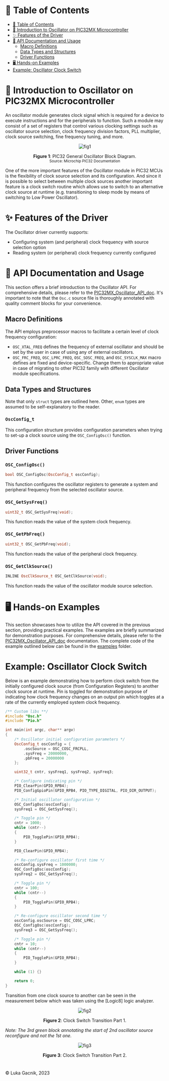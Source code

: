 # 📑 Table of Contents

- [📑 Table of Contents](#-table-of-contents)
- [📘 Introduction to Oscillator on PIC32MX Microcontroller](#-introduction-to-oscillator-on-pic32mx-microcontroller)
- [✨ Features of the Driver](#-features-of-the-driver)
- [📖 API Documentation and Usage](#-api-documentation-and-usage)
  - [Macro Definitions](#macro-definitions)
  - [Data Types and Structures](#data-types-and-structures)
  - [Driver Functions](#driver-functions)
- [🖥️ Hands-on Examples](#️-hands-on-examples)
- [Example: Oscillator Clock Switch](#example-oscillator-clock-switch)

# 📘 Introduction to Oscillator on PIC32MX Microcontroller

An oscillator module generates clock signal which is required for a device to execute instructions and for the peripherals to function. Such a module may consist of a set of registers that control various clocking settings such as oscillator source selection, clock frequency division factors, PLL multiplier, clock source switching, fine frequency tuning, and more.

<div align="center">

<a id="fig1"></a>
![fig1](./img/osc_block.png)

**Figure 1**: PIC32 General Oscillator Block Diagram.<br>
<small>Source: Microchip PIC32 Documentation</small>

</div>

One of the more important features of the Oscillator module in PIC32 MCUs is the flexibility of clock source selection and its configuration. And since it is possible to select between multiple clock sources another important feature is a clock switch routine which allows use to switch to an alternative clock source at runtime (e.g. transitioning to sleep mode by means of switching to Low Power Oscillator).

# ✨ Features of the Driver

The Oscillator driver currently supports:
- Configuring system (and peripheral) clock frequency with source selection option
- Reading system (or peripheral) clock frequency currently configured

# 📖 API Documentation and Usage

This section offers a brief introduction to the Oscillator API. For comprehensive details, please refer to the [PIC32MX_Oscillator_API_doc](PIC32MX_Oscillator_API_doc.pdf). It's important to note that the `Osc.c` source file is thoroughly annotated with quality comment blocks for your convenience.

## Macro Definitions

The API employs preprocessor macros to facilitate a certain level of clock frequency configuration:
- `OSC_XTAL_FREQ` defines the frequency of external oscillator and should be set by the user in case of using any of external oscillators.
- `OSC_FRC_FREQ`, `OSC_LPRC_FREQ`, `OSC_SOSC_FREQ`, and `OSC_SYSCLK_MAX` macro defines are fixed and device-specific. Change them to appropriate value in case of migrating to other PIC32 family with different Oscillator module specifications.

## Data Types and Structures

Note that only `struct` types are outlined here. Other, `enum` types are assumed to be self-explanatory to the reader.

### `OscConfig_t`

This configuration structure provides configuration parameters when trying to set-up a clock source using the `OSC_ConfigOsc()` function.

## Driver Functions

### `OSC_ConfigOsc()`
```cpp
bool OSC_ConfigOsc(OscConfig_t oscConfig);
```
This function configures the oscillator registers to generate a system and peripheral frequency from
the selected oscillator source.

### `OSC_GetSysFreq()`
```cpp
uint32_t OSC_GetSysFreq(void);
```
This function reads the value of the system clock frequency.

### `OSC_GetPbFreq()`
```cpp
uint32_t OSC_GetPbFreq(void);
```
This function reads the value of the peripheral clock frequency.

### `OSC_GetClkSource()`
```cpp
INLINE OscClkSource_t OSC_GetClkSource(void);
```
This function reads the value of the oscillator module source selection.

# 🖥️ Hands-on Examples

This section showcases how to utilize the API covered in the previous section, providing practical examples. The examples are briefly summarized for demonstration purposes. For comprehensive details, please refer to the [PIC32MX_Oscillator_API_doc](PIC32MX_Oscillator_API_doc.pdf) documentation. The complete code of the example outlined below can be found in the [examples](examples) folder.

# Example: Oscillator Clock Switch

Below is an example demonstrating how to perform clock switch from the initially configured clock source (from Configuration Registers) to another clock source at runtime. Pin is toggled for demonstration purpose of indicating how clock frequency changes on an output pin which toggles at a rate of the currently employed system clock frequency.

```cpp
/** Custom libs **/
#include "Osc.h"
#include "Pio.h"

int main(int argc, char** argv)
{
	/* Oscillator initial configuration parameters */
	OscConfig_t oscConfig = {
		.oscSource = OSC_COSC_FRCPLL,
		.sysFreq = 20000000,
		.pbFreq = 20000000
	};

	uint32_t cntr, sysFreq1, sysFreq2, sysFreq3;

	/* Configure indicating pin */
	PIO_ClearPin(GPIO_RPB4);
	PIO_ConfigGpioPin(GPIO_RPB4, PIO_TYPE_DIGITAL, PIO_DIR_OUTPUT);

	/* Initial oscillator configuration */
	OSC_ConfigOsc(oscConfig);
	sysFreq1 = OSC_GetSysFreq();

	/* Toggle pin */
	cntr = 1000;
	while (cntr--)
	{
		PIO_TogglePin(GPIO_RPB4);
	}

	PIO_ClearPin(GPIO_RPB4);

	/* Re-configure oscillator first time */
	oscConfig.sysFreq = 1000000;
	OSC_ConfigOsc(oscConfig);
	sysFreq2 = OSC_GetSysFreq();

	/* Toggle pin */
	cntr = 100;
	while (cntr--)
	{
		PIO_TogglePin(GPIO_RPB4);
	}

	/* Re-configure oscillator second time */
	oscConfig.oscSource = OSC_COSC_LPRC;
	OSC_ConfigOsc(oscConfig);
	sysFreq3 = OSC_GetSysFreq();

	/* Toggle pin */
	cntr = 10;
	while (cntr--)
	{
		PIO_TogglePin(GPIO_RPB4);
	}

	while (1) {}

	return 0;
}
```

Transition from one clock source to another can be seen in the measurement below which was taken using the [Logic8] logic analyzer.

<div align="center">

<a id="fig2"></a>
![fig2](./img/osc_meas_0.png)

**Figure 2**: Clock Switch Transition Part 1.<br>

</div>

*Note: The 3rd green block annotating the start of 2nd oscillator source reconfigure and not the 1st one.*

<div align="center">

<a id="fig3"></a>
![fig3](./img/osc_meas_1.png)

**Figure 3**: Clock Switch Transition Part 2.<br>

</div>

#

&copy; Luka Gacnik, 2023

